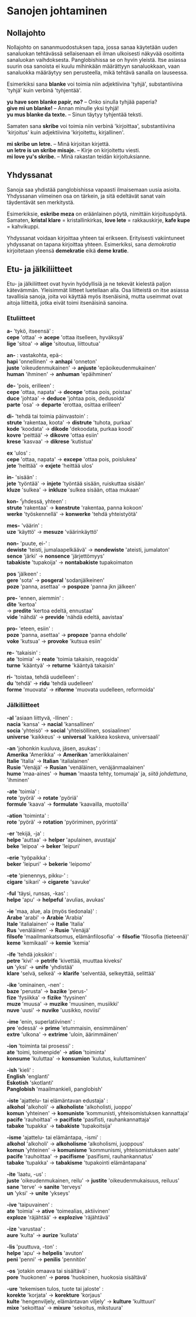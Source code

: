 # Sanojen johtaminen

## Nollajohto

Nollajohto on sananmuodostuksen tapa, jossa sanaa käytetään uuden sanaluokan tehtävässä sellaisenaan eli ilman ulkoisesti näkyvää osoitinta sanaluokan vaihdoksesta.
Panglobishissa se on hyvin yleistä.
Itse asiassa suurin osa sanoista ei kuulu mihinkään määrättyyn sanaluokkaan,
vaan sanaluokka määräytyy sen perusteella, mikä tehtävä sanalla on lauseessa.

Esimerkiksi sana **blanke** voi toimia niin adjektiivina 'tyhjä', substantiivina 'tyhjä' kuin verbinä 'tyhjentää'.

**yu have som blanke papir, no?**
– Onko sinulla tyhjää paperia?  
**give mi un blanke!**
– Annan minulle yksi tyhjä!  
**yu mus blanke da texte.**
– Sinun täytyy tyhjentää teksti.

Samaten sana **skribe** voi toimia niin verbinä 'kirjoittaa', substantiivina 'kirjoitus' kuin adjektiivina 'kirjoitettu, kirjallinen'.

**mi skribe un letre.**
– Minä kirjoitan kirjettä.  
**un letre is un skribe misaje.**
– Kirje on kirjoitettu viesti.  
**mi love yu's skribe.**
– Minä rakastan teidän kirjoituksianne.

## Yhdyssanat

Sanoja saa yhdistää panglobishissa vapaasti ilmaisemaan uusia asioita.
Yhdyssanan viimeinen osa on tärkein,
ja sitä edeltävät sanat vain täydentävät sen merkitystä.

Esimerkiksie, **eskribe meza** on eräänlainen pöytä, nimittäin kirjoituspöytä.
Samaten,
**kristal klare**
= kristallinkirkas,
**love lete**
= rakkauskirje,
**kafe kupe**
= kahvikuppi.

Yhdyssanat voidaan kirjoittaa yhteen tai erikseen.
Erityisesti vakiintuneet yhdyssanat on tapana kirjoittaa yhteen.
Esimerkiksi, sana _demokratia_ kirjoitetaan yleensä **demekratie** eikä **deme kratie**.


## Etu- ja jälkiliitteet

Etu- ja jälkiliitteet ovat hyvin hyödyllisiä ja ne tekevät kielestä paljon kätevämmän.
Yleisimmät liitteet luetellaan alla.
Osa liitteistä on itse asiassa tavallisia sanoja, joita voi käyttää myös itsenäisinä,
mutta useimmat ovat aitoja liitteitä, jotka eivät toimi itsenäisinä sanoina.

### Etuliitteet

**a-**
'tykö, itseensä' :  
**cepe**
'ottaa'
→ **acepe**
'ottaa itselleen, hyväksyä'  
**lige**
'sitoa'
→ **alige**
'sitoutua, liittoutua'

**an-** :
vastakohta, epä-:  
**hapi**
'onnellinen'
→ **anhapi**
'onneton'  
**juste**
'oikeudenmukainen'
→ **anjuste**
'epäoikeudenmukainen'  
**human**
'ihminen'
→ **anhuman**
'epäihminen'

**de-**
'pois, erilleen' :  
**cepe**
'ottaa, napata'
→ **decepe**
'ottaa pois, poistaa'  
**duce**
'johtaa'
→ **deduce**
'johtaa pois, dedusoida'  
**parte**
'osa'
→ **departe**
'erottaa, osittaa erilleen'

**di-**
'tehdä tai toimia päinvastoin' :  
**strute**
'rakentaa, koota'
→ **distrute**
'tuhota, purkaa'  
**kode**
'koodata'
→ **dikode**
'dekoodata, purkaa koodi'  
**kovre**
'peittää'
→ **dikovre**
'ottaa esiin'  
**krese**
'kasvaa'
→ **dikrese**
'kutistua'

**ex**
'ulos' :  
**cepe**
'ottaa, napata'
→ **excepe**
'ottaa pois, poislukea'  
**jete**
'heittää'
→ **exjete**
'heittää ulos'

**in-**
'sisään' :  
**jete**
'työntää'
→ **injete**
'työntää sisään, ruiskuttaa sisään'  
**kluze**
'sulkea'
→ **inkluze**
'sulkea sisään, ottaa mukaan'


**kon-**
̈́'yhdessä, yhteen' :  
**strute**
'rakentaa'
→ **konstrute**
'rakentaa, panna kokoon'  
**werke**
'työskennellä'
→ **konwerke**
'tehdä yhteistyötä'

**mes-**
'väärin' :  
**uze**
'käyttö'
→ **mesuze**
'väärinkäyttö'

**non-**
'puute, ei-' :  
**dewiste**
'teisti, jumalaapelkäävä'
→ **nondewiste**
'ateisti, jumalaton'  
**sence**
'järki'
→ **nonsence**
'järjettömyys'  
**tabakiste**
'tupakoija'
→ **nontabakiste**
tupakoimaton

**pos**
'jälkeen' :  
**gere**
'sota'
→ **posgeral**
'sodanjälkeinen'  
**poze**
'panna, asettaa'
→ **pospoze**
'panna jkn jälkeen'

**pre-**
'ennen, aiemmin' :  
**dite**
'kertoa'  
→ **predite**
'kertoa edeltä, ennustaa'  
**vide**
'nähdä'
→ **previde**
'nähdä edeltä, aavistaa'

**pro-**
'eteen, esiin' :  
**poze**
'panna, asettaa'
→ **propoze**
'panna ehdolle'  
**voke**
'kutsua'
→ **provoke**
'kutsua esiin'

**re-**
'takaisin' :  
**ate**
'toimia'
→ **reate**
'toimia takaisin, reagoida'  
**turne**
'kääntyä'
→ **returne**
'kääntyä takaisin'

**ri-**
'toistaa, tehdä uudelleen' :  
**du**
'tehdä'
→ **ridu**
'tehdä uudelleen'  
**forme**
'muovata'
→ **riforme**
'muovata uudelleen, reformoida'


### Jälkiliitteet

**-al**
'asiaan liittyvä, -llinen' :  
**nacia**
'kansa'
→ **nacial**
'kansallinen'  
**socia**
'yhteisö'
→ **social**
'yhteisöllinen, sosiaalinen'  
**universe**
'kaikkeus'
→ **universal**
'kaikkea koskeva, universaali'

**-an**
'johonkin kuuluva, jäsen, asukas' :  
**Amerika**
'Amerikka'
→ **Amerikan**
'amerikkalainen'  
**Italie**
'Italia'
→ **Italian**
'italialainen'  
**Rusie**
'Venäjä'
→ **Rusian**
'venäläinen, venäjänmaalainen'  
**hume**
'maa-aines'
→ **human**
'maasta tehty, tomumaja' ja, _siitä johdettuna_, 'ihminen'

**-ate**
'toimia' :  
**rote**
'pyörä'
→ **rotate**
'pyöriä'  
**formule**
'kaava'
→ **formulate**
'kaavailla, muotoilla'

**-ation**
'toiminta' :  
**rote**
'pyörä'
→ **rotation**
'pyöriminen, pyörintä'

**-er**
'tekijä, -ja' :  
**helpe**
'auttaa'
→ **helper**
'apulainen, avustaja'  
**beke**
'leipoa'
→ **beker**
'leipuri'

**-erie**
'työpaikka' :  
**beker**
'leipuri'
→ **bekerie**
'leipomo'

**-ete**
'pienennys, pikku-' :  
**cigare**
'sikari'
→ **cigarete**
'savuke'

**-ful**
'täysi, runsas, -kas' :  
**helpe**
'apu'
→ **helpeful**
'avulias, avukas'

**-ie**
'maa, alue, ala (myös tiedonala)' :  
**Arabe**
'arabi'
→ **Arabie**
'Arabia'  
**Itale**
'italialainen'
→ **Italie**
'Italia'  
**Rus**
'venäläinen'
→ **Rusie**
'Venäjä'  
**filsofe**
'maailmankatsomus, elämänfilosofia'
→ **filsofie**
'filosofia (tieteenä)'  
**keme**
'kemikaali'
→ **kemie**
'kemia'



**-ife**
'tehdä joksikin' :  
**petre**
'kivi'
→ **petrife**
'kivettää, muuttaa kiveksi'  
**un**
'yksi'
→ **unife**
'yhdistää'  
**klare**
'selvä, selkeä'
→ **klarife**
'selventää, selkeyttää, selittää'

**-ike**
'ominainen, -nen' :  
**baze**
'perusta'
→ **bazike**
'perus-'  
**fize**
'fysiikka'
→ **fizike**
'fyysinen'  
**muze**
'muusa'
→ **muzike**
'muusinen, musiikki'  
**nuve**
'uusi'
→ **nuvike**
'uusikko, noviisi'

**-ime**
'enin, superlatiivinen' :  
**pre**
'edessä'
→ **prime**
'etummaisin, ensimmäinen'  
**extre**
'ulkona'
→ **extrime**
'uloin, äärimmäinen'

**-ion**
'toiminta tai prosessi' :  
**ate**
'toimi, toimenpide'
→ **ation**
'toiminta'  
**konsume**
'kuluttaa'
→ **konsumion**
'kulutus, kuluttaminen'

**-ish**
'kieli' :  
**English**
'englanti'  
**Eskotish**
'skotlanti'  
**Panglobish**
'maailmankieli, panglobish'

**-iste**
'ajattelu- tai elämäntavan edustaja' :  
**alkohol**
'alkoholi'
→ **alkoholiste**
'alkoholisti, juoppo'  
**komun**
'yhteinen'
→ **komuniste**
'kommunisti, yhteisomistuksen kannattaja'  
**pacife**
'rauhoittaa'
→ **pacifiste**
'pasifisti, rauhankannattaja'  
**tabake**
'tupakka'
→ **tabakiste**
'tupakoitsija'

**-isme**
'ajattelu- tai elämäntapa, -ismi' :  
**alkohol**
'alkoholi'
→ **alkoholisme**
'alkoholismi, juoppous'  
**komun**
'yhteinen'
→ **komunisme**
'kommunismi, yhteisomistuksen aate'  
**pacife**
'rauhoittaa'
→ **pacifisme**
'pasifismi, rauhankannatus'  
**tabake**
'tupakka'
→ **tabakisme**
'tupakointi elämäntapana'

**-ite**
'laatu, -us' :  
**juste**
'oikeudenmukainen, reilu'
→ **justite**
'oikeudenmukaisuus, reiluus'  
**sane**
'terve'
→ **sanite**
'terveys'  
**un**
'yksi'
→ **unite**
'ykseys'

**-ive**
'taipuvainen' :  
**ate**
'toimia'
→ **ative**
'toimealias, aktiivinen'  
**exploze**
'räjähtää'
→ **explozive**
'räjähtävä'

**-ize**
'varustaa' :  
**aure**
'kulta'
→ **aurize**
'kullata'

**-lis**
'puuttuva, -ton' :  
**helpe**
'apu'
→ **helpelis**
'avuton'  
**peni**
'penni'
→ **penilis**
'pennitön'

**-os**
'jotakin omaava tai sisältävä' :  
**pore**
'huokonen'
→ **poros**
'huokoinen, huokosia sisältävä'

**-ure**
'tekemisen tulos, tuote tai jaloste' :  
**korekte**
'korjata'
→ **korekture**
'korjaus'  
**kulte**
'hengenviljely, elämäntavan viljely'
→ **kulture**
'kulttuuri'  
**mixe**
'sekoittaa'
→ **mixure**
'sekoitus, mikstuura'



